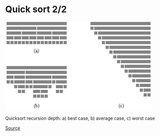 # Quick sort 2/2

![Quick sort](../_Assets/images/quicksort2.gif)

Quicksort recursion depth: a) best case, b) average case, c) worst case

[Source](http://www.inf.fh-flensburg.de/lang/algorithmen/sortieren/quick/quicken.htm)